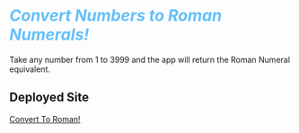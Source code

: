 # <b><i><span style="color:#65C0FB">Convert Numbers to Roman Numerals!</span></b></i>

Take any number from 1 to 3999 and the app will return the Roman Numeral equivalent.

## Deployed Site

<a href="https://glistening-hamster-8e33e1.netlify.app/">Convert To Roman!</a><br />
